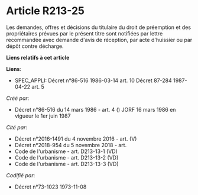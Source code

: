 # Article R213-25

Les demandes, offres et décisions du titulaire du droit de préemption et des propriétaires prévues par le présent titre sont
notifiées par lettre recommandée avec demande d'avis de réception, par acte d'huissier ou par dépôt contre décharge.

**Liens relatifs à cet article**

**Liens**:

  - SPEC_APPLI: Décret n°86-516 1986-03-14 art. 10 Décret 87-284 1987-04-22 art. 5

_Créé par_:

  - Décret n°86-516 du 14 mars 1986 - art. 4 () JORF 16 mars 1986 en vigueur le   1er juin 1987

_Cité par_:

  - Décret n°2016-1491 du 4 novembre 2016 - art. (V)
  - Décret n°2018-954 du 5 novembre 2018 - art.
  - Code de l'urbanisme - art. D213-13-1 (VD)
  - Code de l'urbanisme - art. D213-13-2 (VD)
  - Code de l'urbanisme - art. D213-13-3 (VD)

_Codifié par_:

  - Décret n°73-1023 1973-11-08
